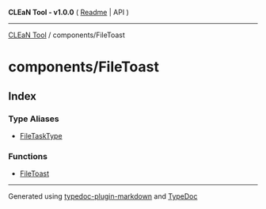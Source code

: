 **CLEaN Tool - v1.0.0** ( [Readme](../../README.md) \| API )

***

[CLEaN Tool](../../modules.md) / components/FileToast

# components/FileToast

## Index

### Type Aliases

- [FileTaskType](type-aliases/FileTaskType.md)

### Functions

- [FileToast](functions/FileToast.md)

***

Generated using [typedoc-plugin-markdown](https://www.npmjs.com/package/typedoc-plugin-markdown) and [TypeDoc](https://typedoc.org/)
